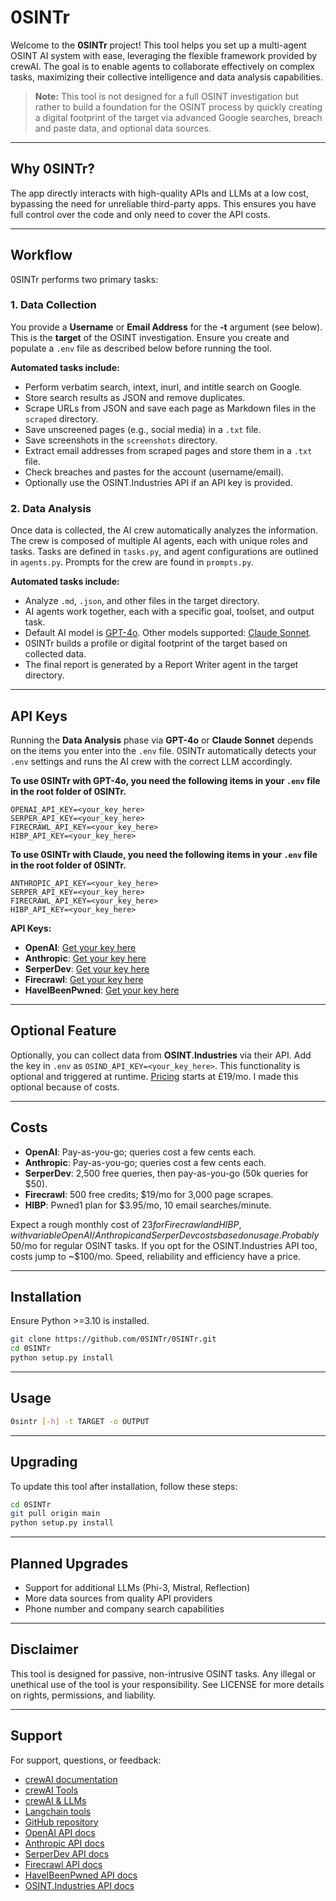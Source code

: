 
# 0SINTr

Welcome to the **0SINTr** project!  This tool helps you set up a multi-agent OSINT AI system with ease, leveraging the flexible framework provided by crewAI. The goal is to enable agents to collaborate effectively on complex tasks, maximizing their collective intelligence and data analysis capabilities.

> **Note:** This tool is not designed for a full OSINT investigation but rather to build a foundation for the OSINT process by quickly creating a digital footprint of the target via advanced Google searches, breach and paste data, and optional data sources.

---

## Why 0SINTr?

The app directly interacts with high-quality APIs and LLMs at a low cost, bypassing the need for unreliable third-party apps. This ensures you have full control over the code and only need to cover the API costs.

---

## Workflow

0SINTr performs two primary tasks:

### 1. Data Collection

You provide a **Username** or **Email Address** for the **-t** argument (see below). This is the **target** of the OSINT investigation. Ensure you create and populate a `.env` file as described below before running the tool.

**Automated tasks include:**
- Perform verbatim search, intext, inurl, and intitle search on Google.
- Store search results as JSON and remove duplicates.
- Scrape URLs from JSON and save each page as Markdown files in the `scraped` directory.
- Save unscreened pages (e.g., social media) in a `.txt` file.
- Save screenshots in the `screenshots` directory.
- Extract email addresses from scraped pages and store them in a `.txt` file.
- Check breaches and pastes for the account (username/email).
- Optionally use the OSINT.Industries API if an API key is provided.

### 2. Data Analysis

Once data is collected, the AI crew automatically analyzes the information. The crew is composed of multiple AI agents, each with unique roles and tasks. Tasks are defined in `tasks.py`, and agent configurations are outlined in `agents.py`. Prompts for the crew are found in `prompts.py`.

**Automated tasks include:**
- Analyze `.md`, `.json`, and other files in the target directory.
- AI agents work together, each with a specific goal, toolset, and output task.
- Default AI model is [GPT-4o](https://platform.openai.com/docs/models/gpt-4o). Other models supported: [Claude Sonnet](https://docs.anthropic.com/en/docs/about-claude/models#model-comparison-table).
- 0SINTr builds a profile or digital footprint of the target based on collected data.
- The final report is generated by a Report Writer agent in the target directory.

---

## API Keys

Running the **Data Analysis** phase via **GPT-4o** or **Claude Sonnet** depends on the items you enter into the `.env` file.
0SINTr automatically detects your `.env` settings and runs the AI crew with the correct LLM accordingly.

**To use 0SINTr with GPT-4o, you need the following items in your `.env` file in the root folder of 0SINTr.**
```plaintext
OPENAI_API_KEY=<your_key_here>
SERPER_API_KEY=<your_key_here>
FIRECRAWL_API_KEY=<your_key_here>
HIBP_API_KEY=<your_key_here>
``` 

**To use 0SINTr with Claude, you need the following items in your `.env` file in the root folder of 0SINTr.** 
```plaintext
ANTHROPIC_API_KEY=<your_key_here>
SERPER_API_KEY=<your_key_here>
FIRECRAWL_API_KEY=<your_key_here>
HIBP_API_KEY=<your_key_here>
```


**API Keys:**
- **OpenAI**: [Get your key here](https://openai.com/)
- **Anthropic**: [Get your key here](https://www.anthropic.com/)
- **SerperDev**: [Get your key here](https://serper.dev/)
- **Firecrawl**: [Get your key here](https://www.firecrawl.dev/)
- **HaveIBeenPwned**: [Get your key here](https://haveibeenpwned.com/)

---

## Optional Feature

Optionally, you can collect data from **OSINT.Industries** via their API. Add the key in `.env` as `OSIND_API_KEY=<your_key_here>`. This functionality is optional and triggered at runtime. [Pricing](https://www.osint.industries/pricing) starts at £19/mo. I made this optional because of costs.

---

## Costs

- **OpenAI**: Pay-as-you-go; queries cost a few cents each.
- **Anthropic**: Pay-as-you-go; queries cost a few cents each.
- **SerperDev**: 2,500 free queries, then pay-as-you-go (50k queries for $50).
- **Firecrawl**: 500 free credits; $19/mo for 3,000 page scrapes. 
- **HIBP**: Pwned1 plan for $3.95/mo, 10 email searches/minute.

Expect a rough monthly cost of $23 for Firecrawl and HIBP, with variable OpenAI/Anthropic and SerperDev costs based on usage. Probably ~$50/mo for regular OSINT tasks. If you opt for the OSINT.Industries API too, costs jump to ~$100/mo. Speed, reliability and efficiency have a price.

---

## Installation

Ensure Python >=3.10 is installed.

```bash
git clone https://github.com/0SINTr/0SINTr.git
cd 0SINTr
python setup.py install
```

---

## Usage

```bash
0sintr [-h] -t TARGET -o OUTPUT
```

---

## Upgrading

To update this tool after installation, follow these steps:

```bash
cd 0SINTr
git pull origin main
python setup.py install
```

---

## Planned Upgrades

- Support for additional LLMs (Phi-3, Mistral, Reflection)
- More data sources from quality API providers
- Phone number and company search capabilities

---

## Disclaimer

This tool is designed for passive, non-intrusive OSINT tasks. Any illegal or unethical use of the tool is your responsibility. See LICENSE for more details on rights, permissions, and liability.

---

## Support

For support, questions, or feedback:

- [crewAI documentation](https://docs.crewai.com)
- [crewAI Tools](https://docs.crewai.com/core-concepts/Tools/)
- [crewAI & LLMs](https://docs.crewai.com/how-to/LLM-Connections/#ollama-local-integration)
- [Langchain tools](https://docs.crewai.com/core-concepts/Using-LangChain-Tools/)
- [GitHub repository](https://github.com/joaomdmoura/crewai)
- [OpenAI API docs](https://platform.openai.com/docs/overview)
- [Anthropic API docs](https://console.anthropic.com/docs/)
- [SerperDev API docs](https://serper.dev/)
- [Firecrawl API docs](https://docs.firecrawl.dev/introduction)
- [HaveIBeenPwned API docs](https://haveibeenpwned.com/API/v3)
- [OSINT.Industries API docs](https://docs.osint.industries/reference/search)
